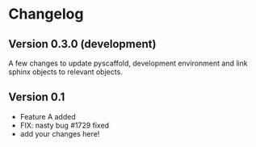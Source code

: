 # Changelog

## Version 0.3.0 (development)

A few changes to update pyscaffold, development environment and link sphinx objects to relevant objects.
## Version 0.1

- Feature A added
- FIX: nasty bug #1729 fixed
- add your changes here!
